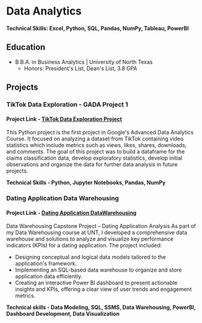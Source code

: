 # Data Analytics

#### Technical Skills: Excel, Python, SQL, Pandas, NumPy, Tableau, PowerBI

## Education
- B.B.A. in Business Analytics | University of North Texas
  - Honors: President's List, Dean's List, 3.8 GPA

## Projects
### TikTok Data Exploration - GADA Project 1 
#### Project Link - [TikTok Data Exploration Project](https://github.com/SimpleStepper/GADA_Project_1-TikTok_Data_Exploration)
This Python project is the first project in Google's Advanced Data Analytics Course. It focused on analyzing a dataset from TikTok containing video statistics which include metrics such as views, likes, shares, downloads, and comments. The goal of this project was to build a dataframe for the claims classification data, develop exploratory statistics, develop initial observations and organize the data for further data analysis in future projects. 

**Technical Skills - Python, Jupyter Notebooks, Pandas, NumPy**

### Dating Application Data Warehousing 
#### Project Link - [Dating Application DataWarehousing](https://github.com/SimpleStepper/MatchPlusWarehouse)
Data Warehousing Capstone Project – Dating Application Analysis
As part of my Data Warehousing course at UNT, I developed a comprehensive data warehouse and solutions to analyze and visualize key performance indicators (KPIs) for a dating application. The project included:
- Designing conceptual and logical data models tailored to the application's framework.
- Implementing an SQL-based data warehouse to organize and store application data efficiently.
- Creating an interactive Power BI dashboard to present actionable insights and KPIs, offering a clear view of user trends and engagement metrics.

**Technical skills - Data Modeling, SQL, SSMS, Data Warehousing, PowerBI, Dashboard Development, Data Visualization**
